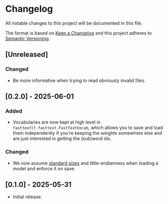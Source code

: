 Changelog
=========

All notable changes to this project will be documented in this file.

The format is based on [Keep a Changelog](http://keepachangelog.com/) and this project adheres to
[Semantic Versioning](http://semver.org/).

## [Unreleased]

### Changed

- Be more informative when trying to read obviously invalid files.

## [0.2.0] - 2025-06-01

### Added

- Vocabularies are now kept at high level in `fasttextlt.fasttext.FastTextVocab`, which allows you
  to save and load them independently if you're keeping the weights somewhere else and are just
  interested in getting the (sub)word ids.

### Changed

- We now assume [standard
  sizes](https://docs.python.org/3/library/struct.html#byte-order-size-and-alignment) and
  little-endianness when loading a model and enforce it on save.

## [0.1.0] - 2025-05-31

- Initial release.
